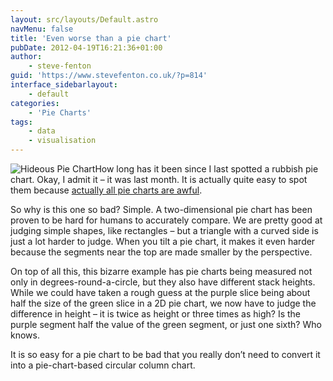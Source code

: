 ```yaml
---
layout: src/layouts/Default.astro
navMenu: false
title: 'Even worse than a pie chart'
pubDate: 2012-04-19T16:21:36+01:00
author:
    - steve-fenton
guid: 'https://www.stevefenton.co.uk/?p=814'
interface_sidebarlayout:
    - default
categories:
    - 'Pie Charts'
tags:
    - data
    - visualisation
---
```


![Hideous Pie Chart](/img/2015/07/hideous_pie_chart.jpg)How long has it been since I last spotted a rubbish pie chart. Okay, I admit it – it was last month. It is actually quite easy to spot them because [actually all pie charts are awful](https://www.stevefenton.co.uk/2009/04/pie-charts-are-bad/).

So why is this one so bad? Simple. A two-dimensional pie chart has been proven to be hard for humans to accurately compare. We are pretty good at judging simple shapes, like rectangles – but a triangle with a curved side is just a lot harder to judge. When you tilt a pie chart, it makes it even harder because the segments near the top are made smaller by the perspective.

On top of all this, this bizarre example has pie charts being measured not only in degrees-round-a-circle, but they also have different stack heights. While we could have taken a rough guess at the purple slice being about half the size of the green slice in a 2D pie chart, we now have to judge the difference in height – it is twice as height or three times as high? Is the purple segment half the value of the green segment, or just one sixth? Who knows.

It is so easy for a pie chart to be bad that you really don’t need to convert it into a pie-chart-based circular column chart.